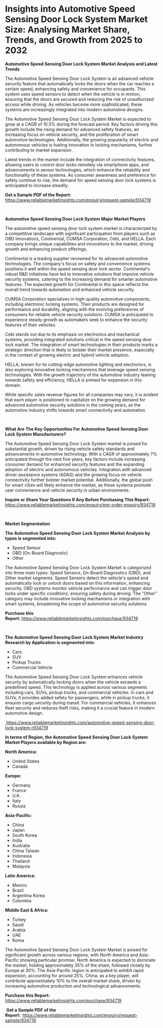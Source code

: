 <p><h1>Insights into Automotive Speed Sensing Door Lock System Market Size: Analysing Market Share, Trends, and Growth from 2025 to 2032</h1></p><p><strong>Automotive Speed Sensing Door Lock System Market Analysis and Latest Trends</strong></p>
<p><p>The Automotive Speed Sensing Door Lock System is an advanced vehicle security feature that automatically locks the doors when the car reaches a certain speed, enhancing safety and convenience for occupants. This system uses speed sensors to detect when the vehicle is in motion, ensuring that the doors are secured and reducing the risk of unauthorized access while driving. As vehicles become more sophisticated, these systems are increasingly integrated into modern automotive designs.</p><p>The Automotive Speed Sensing Door Lock System Market is expected to grow at a CAGR of 10.5% during the forecast period. Key factors driving this growth include the rising demand for advanced safety features, an increasing focus on vehicle security, and the proliferation of smart automotive technologies. Additionally, the growing popularity of electric and autonomous vehicles is fueling innovation in locking mechanisms, further contributing to market expansion. </p><p>Latest trends in the market include the integration of connectivity features, allowing users to control door locks remotely via smartphone apps, and advancements in sensor technologies, which enhance the reliability and functionality of these systems. As consumer awareness and preference for safety continue to rise, the demand for speed sensing door lock systems is anticipated to increase steadily.</p></p>
<p><strong>Get a Sample PDF of the Report:&nbsp;</strong> <a href="https://www.reliablemarketinsights.com/enquiry/request-sample/934719?utm_campaign=3712&utm_medium=2&utm_source=Github&utm_content=ia&utm_term=18042025&utm_id=automotive-speed-sensing-door-lock-system">https://www.reliablemarketinsights.com/enquiry/request-sample/934719</a></p>
<p>&nbsp;</p>
<p><strong>Automotive Speed Sensing Door Lock System Major Market Players</strong></p>
<p><p>The automotive speed sensing door lock system market is characterized by a competitive landscape with significant participation from players such as OBD Innovations, Continental, CUMSA Corporation, Cebi, and HELLA. Each company brings unique capabilities and innovations to the market, driving growth and enhancing product offerings.</p><p>Continental is a leading supplier renowned for its advanced automotive technologies. The company's focus on safety and convenience systems positions it well within the speed sensing door lock sector. Continental's robust R&D initiatives have led to innovative solutions that improve vehicle security systems, catering to the increasing demand for smarter automotive features. The expected growth for Continental in this space reflects the overall trend towards automation and enhanced vehicle security.</p><p>CUMSA Corporation specializes in high-quality automotive components, including electronic locking systems. Their products are designed for performance and durability, aligning with the evolving preferences of consumers for reliable vehicle security solutions. CUMSA is anticipated to experience steady growth as automakers seek to enhance the security features of their vehicles.</p><p>Cebi stands out due to its emphasis on electronics and mechanical systems, providing integrated solutions critical in the speed sensing door lock market. The integration of smart technologies in their products marks a strategic direction that is likely to bolster their market presence, especially in the context of growing electric and hybrid vehicle adoption.</p><p>HELLA, known for its cutting-edge automotive lighting and electronics, is also exploring innovative locking mechanisms that leverage speed sensing technologies. With the growth trajectory of the automotive industry leaning towards safety and efficiency, HELLA is primed for expansion in this domain.</p><p>While specific sales revenue figures for all companies may vary, it is evident that each player is positioned to capitalize on the growing demand for advanced automotive security solutions in the coming years, as the automotive industry shifts towards smart connectivity and automation.</p></p>
<p>&nbsp;</p>
<p><strong>What Are The Key Opportunities For Automotive Speed Sensing Door Lock System Manufacturers?</strong></p>
<p><p>The Automotive Speed Sensing Door Lock System market is poised for substantial growth, driven by rising vehicle safety standards and advancements in automotive technology. With a CAGR of approximately 7% anticipated through the next five years, key factors include increasing consumer demand for enhanced security features and the expanding adoption of electric and autonomous vehicles. Integration with advanced driver-assistance systems (ADAS) and the growing focus on vehicle connectivity further bolster market potential. Additionally, the global push for smart cities will likely enhance the market, as these systems promote user convenience and vehicle security in urban environments.</p></p>
<p><strong>Inquire or Share Your Questions If Any Before Purchasing This Report:</strong> <a href="https://www.reliablemarketinsights.com/enquiry/pre-order-enquiry/934719?utm_campaign=3712&utm_medium=2&utm_source=Github&utm_content=ia&utm_term=18042025&utm_id=automotive-speed-sensing-door-lock-system">https://www.reliablemarketinsights.com/enquiry/pre-order-enquiry/934719</a></p>
<p>&nbsp;</p>
<p><strong>Market Segmentation</strong></p>
<p><strong>The Automotive Speed Sensing Door Lock System Market Analysis by types is segmented into:</strong></p>
<p><ul><li>Speed Sensor</li><li>OBD (On-Board Diagnostic)</li><li>Other</li></ul></p>
<p><p>The Automotive Speed Sensing Door Lock System Market is categorized into three main types: Speed Sensors, On-Board Diagnostics (OBD), and Other market segments. Speed Sensors detect the vehicle's speed and automatically lock or unlock doors based on this information, enhancing security. OBD systems monitor vehicle performance and can trigger door locks under specific conditions, ensuring safety during driving. The "Other" category may include innovative locking mechanisms or integration with smart systems, broadening the scope of automotive security solutions.</p></p>
<p><strong>Purchase this Report:&nbsp;</strong><a href="https://www.reliablemarketinsights.com/purchase/934719?utm_campaign=3712&utm_medium=2&utm_source=Github&utm_content=ia&utm_term=18042025&utm_id=automotive-speed-sensing-door-lock-system">https://www.reliablemarketinsights.com/purchase/934719</a></p>
<p>&nbsp;</p>
<p><strong>The Automotive Speed Sensing Door Lock System Market Industry Research by Application is segmented into:</strong></p>
<p><ul><li>Cars</li><li>SUV</li><li>Pickup Trucks</li><li>Commercial Vehicle</li></ul></p>
<p><p>The Automotive Speed Sensing Door Lock System enhances vehicle security by automatically locking doors when the vehicle exceeds a predefined speed. This technology is applied across various segments including cars, SUVs, pickup trucks, and commercial vehicles. In cars and SUVs, it provides added safety for passengers, while in pickup trucks, it ensures cargo security during transit. For commercial vehicles, it enhances fleet security and reduces theft risks, making it a crucial feature in modern automotive design.</p></p>
<p><a href="https://www.reliablemarketinsights.com/automotive-speed-sensing-door-lock-system-r934719?utm_campaign=3712&utm_medium=2&utm_source=Github&utm_content=ia&utm_term=18042025&utm_id=automotive-speed-sensing-door-lock-system">&nbsp;https://www.reliablemarketinsights.com/automotive-speed-sensing-door-lock-system-r934719</a></p>
<p><strong>In terms of Region, the Automotive Speed Sensing Door Lock System Market Players available by Region are:</strong></p>
<p>
    <p> <strong> North America: </strong>
        <ul>
            <li>United States</li>
            <li>Canada</li>
        </ul>
        </p> 
    <p> <strong> Europe: </strong>
        <ul>
            <li>Germany</li>
            <li>France</li>
            <li>U.K.</li>
            <li>Italy</li>
            <li>Russia</li>
        </ul>
        </p> 
    <p> <strong> Asia-Pacific: </strong>
        <ul>
            <li>China</li>
            <li>Japan</li>
            <li>South Korea</li>
            <li>India</li>
            <li>Australia</li>
            <li>China Taiwan</li>
            <li>Indonesia</li>
            <li>Thailand</li>
            <li>Malaysia</li>
        </ul>
        </p> 
    <p> <strong> Latin America: </strong>
        <ul>
            <li>Mexico</li>
            <li>Brazil</li>
            <li>Argentina Korea</li>
            <li>Colombia</li>
        </ul>
        </p> 
    <p> <strong> Middle East & Africa: </strong>
        <ul>
            <li>Turkey</li>
            <li>Saudi</li>
            <li>Arabia</li>
            <li>UAE</li>
            <li>Korea</li>
        </ul>
    </p>
    </p>
<p><p>The Automotive Speed Sensing Door Lock System Market is poised for significant growth across various regions, with North America and Asia-Pacific showing particular promise. North America is expected to dominate the market, holding approximately 35% of the share, followed closely by Europe at 30%. The Asia-Pacific region is anticipated to exhibit rapid expansion, accounting for around 25%. China, as a key player, will contribute approximately 10% to the overall market share, driven by increasing automotive production and technological advancements.</p></p>
<p><strong>Purchase this Report: </strong><a href="https://www.reliablemarketinsights.com/purchase/934719?utm_campaign=3712&utm_medium=2&utm_source=Github&utm_content=ia&utm_term=18042025&utm_id=automotive-speed-sensing-door-lock-system">https://www.reliablemarketinsights.com/purchase/934719</a></p>
<p>&nbsp;<strong>Get a Sample PDF of the Report:&nbsp;&nbsp;</strong><a href="https://www.reliablemarketinsights.com/enquiry/request-sample/934719?utm_campaign=3712&utm_medium=2&utm_source=Github&utm_content=ia&utm_term=18042025&utm_id=automotive-speed-sensing-door-lock-system">https://www.reliablemarketinsights.com/enquiry/request-sample/934719</a></p>
<p><strong></strong></p>
<p><p></p><p></p><p></p></p>
